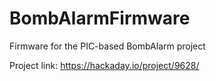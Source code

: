 # BombAlarmFirmware
Firmware for the PIC-based BombAlarm project

Project link: https://hackaday.io/project/9628/
